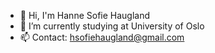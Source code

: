 - 👋 Hi, I'm Hanne Sofie Haugland
- 🌱 I’m currently studying at University of Oslo
- 📫 Contact: hsofiehaugland@gmail.com

<!---
hannehaugland/hannehaugland is a ✨ special ✨ repository because its `README.md` (this file) appears on your GitHub profile.
You can click the Preview link to take a look at your changes.
--->
